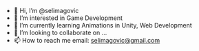 - 👋 Hi, I’m @selimagovic
- 👀 I’m interested in Game Development
- 🌱 I’m currently learning Animations in Unity, Web Development
- 💞️ I’m looking to collaborate on ...
- 📫 How to reach me email: selimagovic@gmail.com

<!---
selimagovic/selimagovic is a ✨ special ✨ repository because its `README.md` (this file) appears on your GitHub profile.
You can click the Preview link to take a look at your changes.
--->

